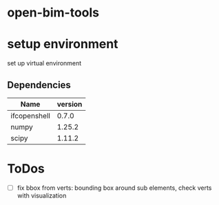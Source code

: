 # open-bim-tools

# setup environment

set up virtual environment

## Dependencies 

| **Name**      | **version**       |
|---------------|-------------------|
| ifcopenshell  | 0.7.0             |
| numpy         | 1.25.2            |
| scipy         | 1.11.2            |



# ToDos

- [ ] fix bbox from verts: bounding box around sub elements, check verts with visualization